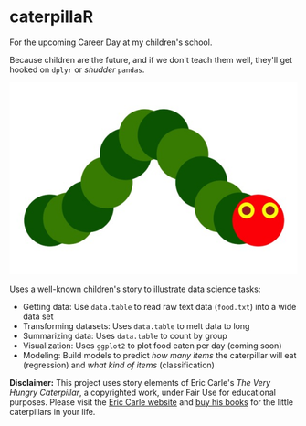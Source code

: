# caterpillaR
For the upcoming Career Day at my children's school.  

Because children are the future, and if we don't teach them well, they'll get hooked on `dplyr` or *shudder* `pandas`.


![Caterpillar](https://github.com/AndrewsOR/caterpillaR/blob/master/caterplot.jpg)


Uses a well-known children's story to illustrate data science tasks: 

- Getting data: Use `data.table` to read raw text data (`food.txt`) into a wide data set
- Transforming datasets: Uses `data.table` to melt data to long 
- Summarizing data: Uses `data.table` to count by group
- Visualization: Uses `ggplot2` to plot food eaten per day (coming soon)
- Modeling: Build models to predict *how many items* the caterpillar will eat (regression) and *what kind of items* (classification) 

**Disclaimer:** This project uses story elements of Eric Carle's *The Very Hungry Caterpillar*, a copyrighted work, under Fair Use for educational purposes.  Please visit the [Eric Carle website](https://github.com/AndrewsOR/caterpillaR/blob/master/caterplot.jpg) and [buy his books](https://www.barnesandnoble.com/s/eric+carle) for the little caterpillars in your life.
